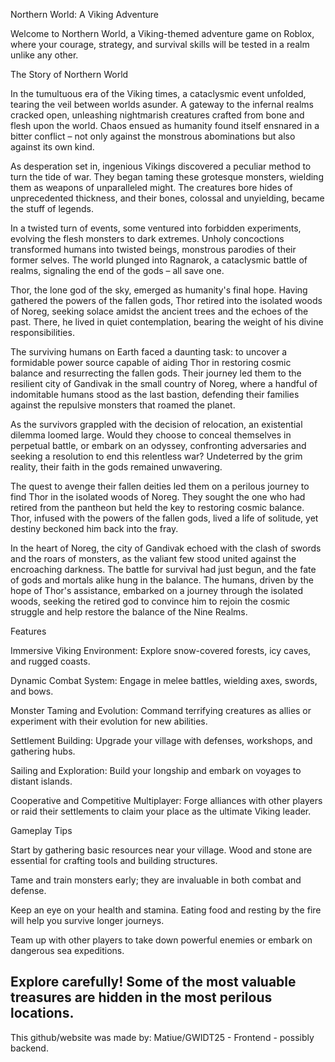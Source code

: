 Northern World: A Viking Adventure

Welcome to Northern World, a Viking-themed adventure game on Roblox, where your courage, strategy, and survival skills will be tested in a realm unlike any other.

The Story of Northern World

In the tumultuous era of the Viking times, a cataclysmic event unfolded, tearing the veil between worlds asunder. A gateway to the infernal realms cracked open, unleashing nightmarish creatures crafted from bone and flesh upon the world. Chaos ensued as humanity found itself ensnared in a bitter conflict – not only against the monstrous abominations but also against its own kind.

As desperation set in, ingenious Vikings discovered a peculiar method to turn the tide of war. They began taming these grotesque monsters, wielding them as weapons of unparalleled might. The creatures bore hides of unprecedented thickness, and their bones, colossal and unyielding, became the stuff of legends.

In a twisted turn of events, some ventured into forbidden experiments, evolving the flesh monsters to dark extremes. Unholy concoctions transformed humans into twisted beings, monstrous parodies of their former selves. The world plunged into Ragnarok, a cataclysmic battle of realms, signaling the end of the gods – all save one.

Thor, the lone god of the sky, emerged as humanity's final hope. Having gathered the powers of the fallen gods, Thor retired into the isolated woods of Noreg, seeking solace amidst the ancient trees and the echoes of the past. There, he lived in quiet contemplation, bearing the weight of his divine responsibilities.

The surviving humans on Earth faced a daunting task: to uncover a formidable power source capable of aiding Thor in restoring cosmic balance and resurrecting the fallen gods. Their journey led them to the resilient city of Gandivak in the small country of Noreg, where a handful of indomitable humans stood as the last bastion, defending their families against the repulsive monsters that roamed the planet.

As the survivors grappled with the decision of relocation, an existential dilemma loomed large. Would they choose to conceal themselves in perpetual battle, or embark on an odyssey, confronting adversaries and seeking a resolution to end this relentless war? Undeterred by the grim reality, their faith in the gods remained unwavering.

The quest to avenge their fallen deities led them on a perilous journey to find Thor in the isolated woods of Noreg. They sought the one who had retired from the pantheon but held the key to restoring cosmic balance. Thor, infused with the powers of the fallen gods, lived a life of solitude, yet destiny beckoned him back into the fray.

In the heart of Noreg, the city of Gandivak echoed with the clash of swords and the roars of monsters, as the valiant few stood united against the encroaching darkness. The battle for survival had just begun, and the fate of gods and mortals alike hung in the balance. The humans, driven by the hope of Thor's assistance, embarked on a journey through the isolated woods, seeking the retired god to convince him to rejoin the cosmic struggle and help restore the balance of the Nine Realms.

Features

Immersive Viking Environment: Explore snow-covered forests, icy caves, and rugged coasts.

Dynamic Combat System: Engage in melee battles, wielding axes, swords, and bows.

Monster Taming and Evolution: Command terrifying creatures as allies or experiment with their evolution for new abilities.

Settlement Building: Upgrade your village with defenses, workshops, and gathering hubs.

Sailing and Exploration: Build your longship and embark on voyages to distant islands.

Cooperative and Competitive Multiplayer: Forge alliances with other players or raid their settlements to claim your place as the ultimate Viking leader.

Gameplay Tips

Start by gathering basic resources near your village. Wood and stone are essential for crafting tools and building structures.

Tame and train monsters early; they are invaluable in both combat and defense.

Keep an eye on your health and stamina. Eating food and resting by the fire will help you survive longer journeys.

Team up with other players to take down powerful enemies or embark on dangerous sea expeditions.

Explore carefully! Some of the most valuable treasures are hidden in the most perilous locations.
------------------------------------------------------------------------------------------------------------------------------------------------------------------------------------------------------------------------------------------------------------------------------------------------------------------------------------------------------------------------------------------------------------------------------------------------------------------------------------------------------------------


This github/website was made by:
Matiue/GWIDT25 - Frontend - possibly backend.

